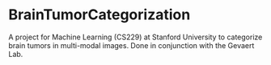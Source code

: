 # BrainTumorCategorization
A project for Machine Learning (CS229) at Stanford University to categorize brain tumors in multi-modal images. Done in conjunction with the Gevaert Lab. 
